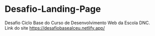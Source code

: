 # Desafio-Landing-Page
Desafio Ciclo Base  do Curso de Desenvolvimento Web da Escola DNC.<br>
Link do site https://desafiobasealceu.netlify.app/
